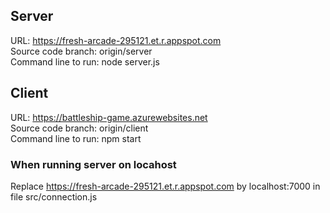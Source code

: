 ## Server  
URL: https://fresh-arcade-295121.et.r.appspot.com  
Source code branch: origin/server  
Command line to run: node server.js  

## Client
URL: https://battleship-game.azurewebsites.net  
Source code branch: origin/client  
Command line to run: npm start  
  
### When running server on locahost  
Replace https://fresh-arcade-295121.et.r.appspot.com by localhost:7000 in file src/connection.js  
